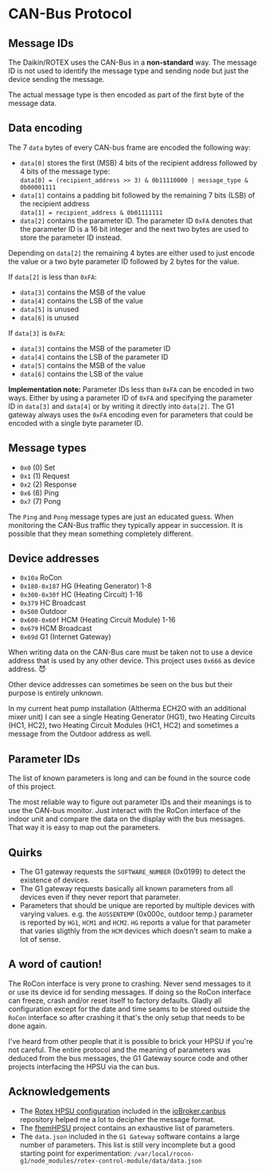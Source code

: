 # CAN-Bus Protocol

## Message IDs

The Daikin/ROTEX uses the CAN-Bus in a **non-standard** way. The message ID is not used to identify the message type and sending node but just the device sending the message.

The actual message type is then encoded as part of the first byte of the message data.

## Data encoding

The 7 `data` bytes of every CAN-bus frame are encoded the following way:

- `data[0]` stores the first (MSB) 4 bits of the recipient address followed by 4 bits of the message type:  
  `data[0] = (recipient_address >> 3) & 0b11110000 | message_type & 0b00001111`
- `data[1]` contains a padding bit followed by the remaining 7 bits (LSB) of the recipient address  
  `data[1] = recipient_address & 0b01111111`
- `data[2]` contains the parameter ID. The parameter ID `0xFA` denotes that the parameter ID is a 16 bit integer and the next two bytes are used to store the parameter ID instead.

Depending on `data[2]` the remaining 4 bytes are either used to just encode the value or a two byte parameter ID followed by 2 bytes for the value.

If `data[2]` is less than `0xFA`:

- `data[3]` contains the MSB of the value
- `data[4]` contains the LSB of the value
- `data[5]` is unused
- `data[6]` is unused

If `data[3]` is `0xFA`:

- `data[3]` contains the MSB of the parameter ID
- `data[4]` contains the LSB of the parameter ID
- `data[5]` contains the MSB of the value
- `data[6]` contains the LSB of the value

**Implementation note:** Parameter IDs less than `0xFA` can be encoded in two ways. Either by using a parameter ID of `0xFA` and specifying the parameter ID in `data[3]` and `data[4]` or by writing it directly into `data[2]`. The G1 gateway always uses the `0xFA` encoding even for parameters that could be encoded with a single byte parameter ID.

## Message types

- `0x0` (0) Set
- `0x1` (1) Request
- `0x2` (2) Response
- `0x6` (6) Ping
- `0x7` (7) Pong

The `Ping` and `Pong` message types are just an educated guess. When monitoring the CAN-Bus traffic they typically appear in succession. It is possible that they mean something completely different.

## Device addresses

- `0x10a` RoCon
- `0x180-0x187` HG (Heating Generator) 1-8
- `0x300-0x30f` HC (Heating Circuit) 1-16
- `0x379` HC Broadcast
- `0x500` Outdoor
- `0x600-0x60f` HCM (Heating Circuit Module) 1-16
- `0x679` HCM Broadcast
- `0x69d` G1 (Internet Gateway)

When writing data on the CAN-Bus care must be taken not to use a device address that is used by any other device. This project uses `0x666` as device address. 😈

Other device addresses can sometimes be seen on the bus but their purpose is entirely unknown.

In my current heat pump installation (Altherma ECH2O with an additional mixer unit) I can see a single Heating Generator (HG1), two Heating Circuits (HC1, HC2), two Heating Circuit Modules (HC1, HC2) and sometimes a message from the Outdoor address as well.

## Parameter IDs

The list of known parameters is long and can be found in the source code of this project.

The most reliable way to figure out parameter IDs and their meanings is to use the CAN-bus monitor. Just interact with the RoCon interface of the indoor unit and compare the data on the display with the bus messages. That way it is easy to map out the parameters.

## Quirks

- The G1 gateway requests the `SOFTWARE_NUMBER` (0x0199) to detect the existence of devices.
- The G1 gateway requests basically all known parameters from all devices even if they never report that parameter.
- Parameters that should be unique are reported by multiple devices with varying values. e.g. the `AUSSENTEMP` (0x000c, outdoor temp.) parameter is reported by `HG1`, `HCM1` and `HCM2`. `HG` reports a value for that parameter that varies sligthly from the `HCM` devices which doesn't seam to make a lot of sense.

## A word of caution!

The RoCon interface is very prone to crashing. Never send messages to it or use its device id for sending messages. If doing so the RoCon interface can freeze, crash and/or reset itself to factory defaults. Gladly all configuration except for the date and time seams to be stored outside the `RoCon` interface so after crashing it that's the only setup that needs to be done again.

I've heard from other people that it is possible to brick your HPSU if you're not careful. The entire protocol and the meaning of parameters was deduced from the bus messages, the G1 Gateway source code and other projects interfacing the HPSU via the can bus.

## Acknowledgements

- The [Rotex HPSU configuration](https://github.com/crycode-de/ioBroker.canbus/blob/master/well-known-messages/configs/rotex-hpsu.md) included in the [ioBroker.canbus](https://github.com/crycode-de/ioBroker.canbus/) repository helped me a lot to decipher the message format.
- The [fhemHPSU](https://github.com/ahermann86/fhemHPSU) project contains an exhaustive list of parameters.
- The `data.json` included in the `G1 Gateway` software contains a large number of parameters. This list is still very incomplete but a good starting point for experimentation: `/var/local/rocon-g1/node_modules/rotex-control-module/data/data.json`